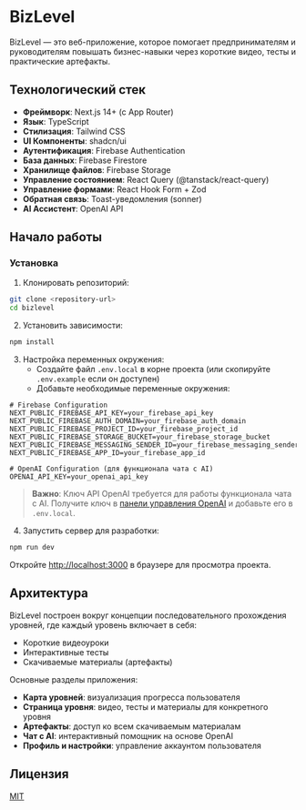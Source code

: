 # BizLevel

BizLevel — это веб-приложение, которое помогает предпринимателям и руководителям повышать бизнес-навыки через короткие видео, тесты и практические артефакты.

## Технологический стек

- **Фреймворк**: Next.js 14+ (с App Router)
- **Язык**: TypeScript
- **Стилизация**: Tailwind CSS
- **UI Компоненты**: shadcn/ui
- **Аутентификация**: Firebase Authentication
- **База данных**: Firebase Firestore
- **Хранилище файлов**: Firebase Storage
- **Управление состоянием**: React Query (@tanstack/react-query)
- **Управление формами**: React Hook Form + Zod
- **Обратная связь**: Toast-уведомления (sonner)
- **AI Ассистент**: OpenAI API

## Начало работы

### Установка

1. Клонировать репозиторий:
```bash
git clone <repository-url>
cd bizlevel
```

2. Установить зависимости:
```bash
npm install
```

3. Настройка переменных окружения:
   - Создайте файл `.env.local` в корне проекта (или скопируйте `.env.example` если он доступен)
   - Добавьте необходимые переменные окружения:

```
# Firebase Configuration
NEXT_PUBLIC_FIREBASE_API_KEY=your_firebase_api_key
NEXT_PUBLIC_FIREBASE_AUTH_DOMAIN=your_firebase_auth_domain
NEXT_PUBLIC_FIREBASE_PROJECT_ID=your_firebase_project_id
NEXT_PUBLIC_FIREBASE_STORAGE_BUCKET=your_firebase_storage_bucket
NEXT_PUBLIC_FIREBASE_MESSAGING_SENDER_ID=your_firebase_messaging_sender_id
NEXT_PUBLIC_FIREBASE_APP_ID=your_firebase_app_id

# OpenAI Configuration (для функционала чата с AI)
OPENAI_API_KEY=your_openai_api_key
```

> **Важно**: Ключ API OpenAI требуется для работы функционала чата с AI. Получите ключ в [панели управления OpenAI](https://platform.openai.com/account/api-keys) и добавьте его в `.env.local`.

4. Запустить сервер для разработки:
```bash
npm run dev
```

Откройте [http://localhost:3000](http://localhost:3000) в браузере для просмотра проекта.

## Архитектура

BizLevel построен вокруг концепции последовательного прохождения уровней, где каждый уровень включает в себя:
- Короткие видеоуроки
- Интерактивные тесты
- Скачиваемые материалы (артефакты)

Основные разделы приложения:
- **Карта уровней**: визуализация прогресса пользователя
- **Страница уровня**: видео, тесты и материалы для конкретного уровня
- **Артефакты**: доступ ко всем скачиваемым материалам
- **Чат с AI**: интерактивный помощник на основе OpenAI
- **Профиль и настройки**: управление аккаунтом пользователя

## Лицензия

[MIT](LICENSE)
